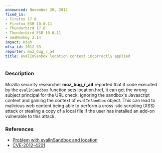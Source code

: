 ```yaml
---
announced: November 20, 2012
fixed_in:
- Firefox 17.0
- Firefox ESR 10.0.11
- Thunderbird 17.0
- Thunderbird ESR 10.0.11
- SeaMonkey 2.14
impact: High
mfsa_id: 2012-93
reporter: moz_bug_r_a4
title: evalInSanbox location context incorrectly applied
---
```


<h3>Description</h3>

<p>Mozilla security researcher <strong>moz_bug_r_a4</strong> reported that if code executed by the <code>evalInSandbox</code> function sets location.href, it can get the wrong subject principal for the URL check, ignoring the sandbox's Javascript context and gaining the context of <code>evalInSandbox</code> object. This can lead to malicious web content being able to perform a cross-site scripting (XSS) attack or stealing a copy of a local file if the user has installed an add-on vulnerable to this attack.
</p>


<h3>References</h3>

<ul>
  <li><a href="https://bugzilla.mozilla.org/show_bug.cgi?id=747607">
      Problem with evalInSandbox and location</a></li>
  <li><a href="http://cve.mitre.org/cgi-bin/cvename.cgi?name=CVE-2012-4201" class="ex-ref">CVE-2012-4201</a></li>
</ul>



